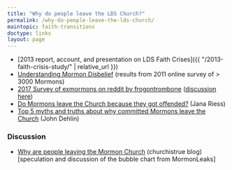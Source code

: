```yaml
---
title: "Why do people leave the LDS Church?"
permalink: /why-do-people-leave-the-lds-church/
maintopic: faith-transitions
doctype: links
layout: page
---
```


* [2013 report, account, and presentation on LDS Faith Crises]({{ "/2013-faith-crisis-study/" | relative_url }})
* [Understanding Mormon Disbelief](http://www.whymormonsquestion.org/wp-content/uploads/2012/05/Survey-Results_Understanding-Mormon-Disbelief-Mar20121.pdf) (results from 2011 online survey of > 3000 Mormons)
* [2017 Survey of exmormons on reddit by frogontrombone](https://purdue.ca1.qualtrics.com/results/public/cHVyZHVlLVVSSF82RVpwZmVjRVpOQXZpNFktNWExMGM0MTYyYTQyZDExMzAwMmIzZGQx#/pages/Page_62b942b0-6d9c-4254-b854-46987d71330e) ([discussion here](https://www.reddit.com/r/exmormon/comments/883i75/survey_results_why_specific_groups_of_people/))
* [Do Mormons leave the Church because they got offended?](https://religionnews.com/2017/01/27/do-mormons-leave-the-church-because-they-got-offended/) (Jana Riess)
* [Top 5 myths and truths about why committed Mormons leave the Church](https://www.mormonstories.org/podcast/top-5-myths-and-truths-about-why-committed-mormons-leave-the-church/) (John Dehlin)

### Discussion

* [Why are people leaving the Mormon Church](http://www.churchistrue.com/blog/why-are-people-leaving-the-mormon-church/) (churchistrue blog) [speculation and discussion of the bubble chart from MormonLeaks]
